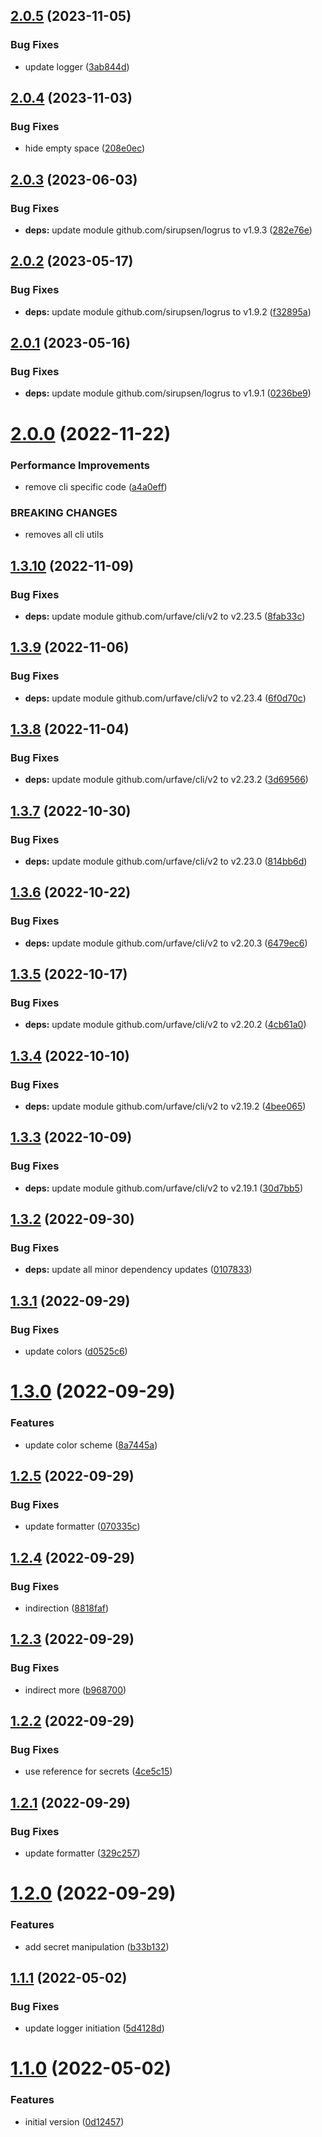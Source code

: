 ## [2.0.5](https://gitlab.kilic.dev/libraries/go-utils/compare/v2.0.4...v2.0.5) (2023-11-05)


### Bug Fixes

* update logger ([3ab844d](https://gitlab.kilic.dev/libraries/go-utils/commit/3ab844dfdf5456623987d7486db79ea2b337b7a8))

## [2.0.4](https://gitlab.kilic.dev/libraries/go-utils/compare/v2.0.3...v2.0.4) (2023-11-03)


### Bug Fixes

* hide empty space ([208e0ec](https://gitlab.kilic.dev/libraries/go-utils/commit/208e0ec08f0c68b1756efb5e2b11cc2b2855ca36))

## [2.0.3](https://gitlab.kilic.dev/libraries/go-utils/compare/v2.0.2...v2.0.3) (2023-06-03)


### Bug Fixes

* **deps:** update module github.com/sirupsen/logrus to v1.9.3 ([282e76e](https://gitlab.kilic.dev/libraries/go-utils/commit/282e76e1e876efc95566e33c5b88a91a01a986f4))

## [2.0.2](https://gitlab.kilic.dev/libraries/go-utils/compare/v2.0.1...v2.0.2) (2023-05-17)


### Bug Fixes

* **deps:** update module github.com/sirupsen/logrus to v1.9.2 ([f32895a](https://gitlab.kilic.dev/libraries/go-utils/commit/f32895a65cda45136408a0f9a5fe4cccabf1e259))

## [2.0.1](https://gitlab.kilic.dev/libraries/go-utils/compare/v2.0.0...v2.0.1) (2023-05-16)


### Bug Fixes

* **deps:** update module github.com/sirupsen/logrus to v1.9.1 ([0236be9](https://gitlab.kilic.dev/libraries/go-utils/commit/0236be93d529786d19027d6b9d75ef5c3d6ca7dd))

# [2.0.0](https://gitlab.kilic.dev/libraries/go-utils/compare/v1.3.10...v2.0.0) (2022-11-22)


### Performance Improvements

* remove cli specific code ([a4a0eff](https://gitlab.kilic.dev/libraries/go-utils/commit/a4a0eff791e3ebea76b7fb2cdba0112472980826))


### BREAKING CHANGES

* removes all cli utils

## [1.3.10](https://gitlab.kilic.dev/libraries/go-utils/compare/v1.3.9...v1.3.10) (2022-11-09)


### Bug Fixes

* **deps:** update module github.com/urfave/cli/v2 to v2.23.5 ([8fab33c](https://gitlab.kilic.dev/libraries/go-utils/commit/8fab33cfd5d233e9ccef875b3efa5f41535891e9))

## [1.3.9](https://gitlab.kilic.dev/libraries/go-utils/compare/v1.3.8...v1.3.9) (2022-11-06)


### Bug Fixes

* **deps:** update module github.com/urfave/cli/v2 to v2.23.4 ([6f0d70c](https://gitlab.kilic.dev/libraries/go-utils/commit/6f0d70c223ad49ec1bf29c4e674bca6d6afbfc86))

## [1.3.8](https://gitlab.kilic.dev/libraries/go-utils/compare/v1.3.7...v1.3.8) (2022-11-04)


### Bug Fixes

* **deps:** update module github.com/urfave/cli/v2 to v2.23.2 ([3d69566](https://gitlab.kilic.dev/libraries/go-utils/commit/3d69566d43b02aa990c0ad7679a45970b0fda518))

## [1.3.7](https://gitlab.kilic.dev/libraries/go-utils/compare/v1.3.6...v1.3.7) (2022-10-30)


### Bug Fixes

* **deps:** update module github.com/urfave/cli/v2 to v2.23.0 ([814bb6d](https://gitlab.kilic.dev/libraries/go-utils/commit/814bb6df4f84d172b97808065ce2d8db621e7eba))

## [1.3.6](https://gitlab.kilic.dev/libraries/go-utils/compare/v1.3.5...v1.3.6) (2022-10-22)


### Bug Fixes

* **deps:** update module github.com/urfave/cli/v2 to v2.20.3 ([6479ec6](https://gitlab.kilic.dev/libraries/go-utils/commit/6479ec66b9479a5992f95dd67ea5392d2f4d5576))

## [1.3.5](https://gitlab.kilic.dev/libraries/go-utils/compare/v1.3.4...v1.3.5) (2022-10-17)


### Bug Fixes

* **deps:** update module github.com/urfave/cli/v2 to v2.20.2 ([4cb61a0](https://gitlab.kilic.dev/libraries/go-utils/commit/4cb61a026a5e61eaef9cc4164d7280f43aea5c4f))

## [1.3.4](https://gitlab.kilic.dev/libraries/go-utils/compare/v1.3.3...v1.3.4) (2022-10-10)


### Bug Fixes

* **deps:** update module github.com/urfave/cli/v2 to v2.19.2 ([4bee065](https://gitlab.kilic.dev/libraries/go-utils/commit/4bee065ef56621ab0aaf8b64efd69b834a14a671))

## [1.3.3](https://gitlab.kilic.dev/libraries/go-utils/compare/v1.3.2...v1.3.3) (2022-10-09)


### Bug Fixes

* **deps:** update module github.com/urfave/cli/v2 to v2.19.1 ([30d7bb5](https://gitlab.kilic.dev/libraries/go-utils/commit/30d7bb50a5ef870f2e3cef191a941367ca895041))

## [1.3.2](https://gitlab.kilic.dev/libraries/go-utils/compare/v1.3.1...v1.3.2) (2022-09-30)


### Bug Fixes

* **deps:** update all minor dependency updates ([0107833](https://gitlab.kilic.dev/libraries/go-utils/commit/01078338386e6d60b53fd7930afc0043b7600672))

## [1.3.1](https://gitlab.kilic.dev/libraries/go-utils/compare/v1.3.0...v1.3.1) (2022-09-29)


### Bug Fixes

* update colors ([d0525c6](https://gitlab.kilic.dev/libraries/go-utils/commit/d0525c60312674e3efc9571d335e814f577192eb))

# [1.3.0](https://gitlab.kilic.dev/libraries/go-utils/compare/v1.2.5...v1.3.0) (2022-09-29)


### Features

* update color scheme ([8a7445a](https://gitlab.kilic.dev/libraries/go-utils/commit/8a7445a9a40ebc6fbae7a0101dcd3c1cd2b66afb))

## [1.2.5](https://gitlab.kilic.dev/libraries/go-utils/compare/v1.2.4...v1.2.5) (2022-09-29)


### Bug Fixes

* update formatter ([070335c](https://gitlab.kilic.dev/libraries/go-utils/commit/070335c027e486cf0d582fc39ea250fe8d07646c))

## [1.2.4](https://gitlab.kilic.dev/libraries/go-utils/compare/v1.2.3...v1.2.4) (2022-09-29)


### Bug Fixes

* indirection ([8818faf](https://gitlab.kilic.dev/libraries/go-utils/commit/8818fafe9ddc198a9024a99e61159f72599008ca))

## [1.2.3](https://gitlab.kilic.dev/libraries/go-utils/compare/v1.2.2...v1.2.3) (2022-09-29)


### Bug Fixes

* indirect more ([b968700](https://gitlab.kilic.dev/libraries/go-utils/commit/b968700e12e6a8ce1caeaf3ccc74a03f5a8c813e))

## [1.2.2](https://gitlab.kilic.dev/libraries/go-utils/compare/v1.2.1...v1.2.2) (2022-09-29)


### Bug Fixes

* use reference for secrets ([4ce5c15](https://gitlab.kilic.dev/libraries/go-utils/commit/4ce5c1519c254715680e3f416f5e96c4e87b57e8))

## [1.2.1](https://gitlab.kilic.dev/libraries/go-utils/compare/v1.2.0...v1.2.1) (2022-09-29)


### Bug Fixes

* update formatter ([329c257](https://gitlab.kilic.dev/libraries/go-utils/commit/329c2574142276dc3ae0da41335342983650088d))

# [1.2.0](https://gitlab.kilic.dev/libraries/go-utils/compare/v1.1.2...v1.2.0) (2022-09-29)


### Features

* add secret manipulation ([b33b132](https://gitlab.kilic.dev/libraries/go-utils/commit/b33b132df24ff3acf0bb3705b9d17b33eed1983c))

## [1.1.1](https://gitlab.kilic.dev/libraries/go-utils/compare/v1.1.0...v1.1.1) (2022-05-02)


### Bug Fixes

* update logger initiation ([5d4128d](https://gitlab.kilic.dev/libraries/go-utils/commit/5d4128d932ad87c3064733384b15a3702a398c6b))

# [1.1.0](https://gitlab.kilic.dev/libraries/go-utils/compare/v1.0.0...v1.1.0) (2022-05-02)


### Features

* initial version ([0d12457](https://gitlab.kilic.dev/libraries/go-utils/commit/0d12457cd03a0c4df55ea4811db11fd38e0bdb2d))
